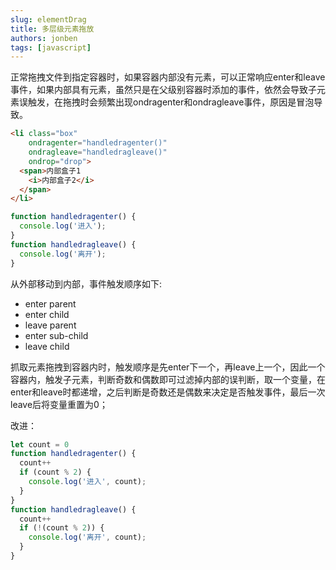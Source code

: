 ```yaml
---
slug: elementDrag
title: 多层级元素拖放
authors: jonben
tags: [javascript]
---
```



正常拖拽文件到指定容器时，如果容器内部没有元素，可以正常响应enter和leave事件，如果内部具有元素，虽然只是在父级别容器时添加的事件，依然会导致子元素误触发，在拖拽时会频繁出现ondragenter和ondragleave事件，原因是冒泡导致。

```html
<li class="box"
    ondragenter="handledragenter()"
    ondragleave="handledragleave()"
    ondrop="drop">
  <span>内部盒子1
    <i>内部盒子2</i>
  </span>
</li>
```

```javascript
function handledragenter() {
  console.log('进入');
}
function handledragleave() {
  console.log('离开');
}
```
从外部移动到内部，事件触发顺序如下:
- enter parent
- enter child
- leave parent
- enter sub-child
- leave child

抓取元素拖拽到容器内时，触发顺序是先enter下一个，再leave上一个，因此一个容器内，触发子元素，判断奇数和偶数即可过滤掉内部的误判断，取一个变量，在enter和leave时都递增，之后判断是奇数还是偶数来决定是否触发事件，最后一次leave后将变量重置为0；

改进：
```javascript
let count = 0
function handledragenter() {
  count++
  if (count % 2) {
    console.log('进入', count);
  }
}
function handledragleave() {
  count++
  if (!(count % 2)) {
    console.log('离开', count);
  }
}
```